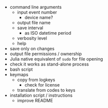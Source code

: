 * command line arguments
    - input event number
        - device name?
    - output file name
    - save interval
        - as ISO datetime period
    - verbosity level
    - help
* save only on changes
* output file permissions / ownership
* Julia native equivalent of `sudo` for file opening
* check it works as stand-alone process
* bash script
* keymaps
    - copy from logkeys
        - check for license
    - translate from codes to keys
* installation script / instructions
    - improve README
